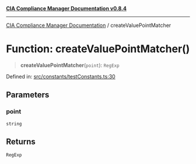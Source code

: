 [**CIA Compliance Manager Documentation v0.8.4**](../README.md)

***

[CIA Compliance Manager Documentation](../globals.md) / createValuePointMatcher

# Function: createValuePointMatcher()

> **createValuePointMatcher**(`point`): `RegExp`

Defined in: [src/constants/testConstants.ts:30](https://github.com/Hack23/cia-compliance-manager/blob/a6d8d6a2cab2160940b9a047208c12088d7e02cf/src/constants/testConstants.ts#L30)

## Parameters

### point

`string`

## Returns

`RegExp`

